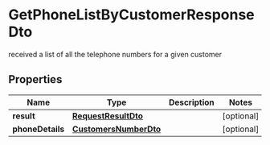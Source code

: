 

# GetPhoneListByCustomerResponseDto

received a list of all the telephone numbers for a given customer
## Properties

Name | Type | Description | Notes
------------ | ------------- | ------------- | -------------
**result** | [**RequestResultDto**](RequestResultDto.md) |  |  [optional]
**phoneDetails** | [**CustomersNumberDto**](CustomersNumberDto.md) |  |  [optional]



